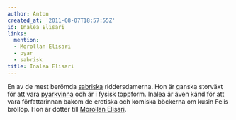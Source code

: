 ```yaml
---
author: Anton
created_at: '2011-08-07T18:57:55Z'
id: Inalea Elisari
links:
  mention:
  - Morollan Elisari
  - pyar
  - sabrisk
title: Inalea Elisari
---
```


En av de mest berömda [sabriska] riddersdamerna. Hon är ganska storväxt för att vara [pyarkvinna]
och är i fysisk toppform. Inalea är även känd för att vara författarinnan bakom de erotiska och
komiska böckerna om kusin Felis bröllop. Hon är dotter till [Morollan Elisari].

  [sabriska]: sabrisk
  [pyarkvinna]: pyar
  [Morollan Elisari]: Morollan_Elisari
